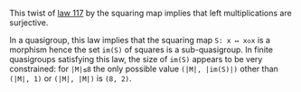 This twist of [law 117](https://teorth.github.io/equational_theories/implications/?117) by the squaring map implies that left multiplications are surjective.

In a quasigroup, this law implies that the squaring map `S: x ↦ x◇x` is a morphism hence the set `im(S)` of squares is a sub-quasigroup.  In finite quasigroups satisfying this law, the size of `im(S)` appears to be very constrained: for `|M|≤8` the only possible value `(|M|, |im(S)|)` other than `(|M|, 1)` or `(|M|, |M|)` is `(8, 2)`.
